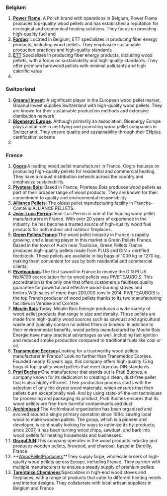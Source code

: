 ### Belgium
1. **[Power Flame](https://power-flame.eu/)**: A Polish brand with operations in Belgium, Power Flame produces top-quality wood pellets and has established a reputation for ecological and economical heating solutions. They focus on providing high-quality fuel and
2. **[Fordaq](https://www.fordaq.com/dir/wood-pellets-producers-companies-in-belgium?as=3662&cs=261)**: Located in Belgium, ETT specializes in producing fiber energy products, including wood pellets. They emphasize sustainable production practices and high-quality standards​
3. **[ETT](https://www.ett.be/en/wood-pellets)**:Specializes in producing fiber energy products, including wood pellets, with a focus on sustainability and high-quality standards. They offer premium hardwood pellets with minimal pollutants and high calorific value​
4. 

### Switzerland
1. **[Graanul Invest](https://www.indexbox.io/store/switzerland-wood-pellets-market-analysis-forecast-size-trends-and-insights/)**: A significant player in the European wood pellet market, Graanul Invest supplies Switzerland with high-quality wood pellets. They are known for their sustainable production methods and extensive distribution network​
2. **[Bioenergy Europe](https://bioenergyeurope.org/epc/)**: Although primarily an association, Bioenergy Europe plays a vital role in certifying and promoting wood pellet companies in Switzerland. They ensure quality and sustainability through their ENplus certification scheme​
3. 


### France
1. **[Cogra](https://www.cogra.fr/)**:A leading wood pellet manufacturer in France, Cogra focuses on producing high-quality pellets for residential and commercial heating. They have a robust distribution network across the country and emphasize sustainability.
2. **[Piveteau Bois](https://www.piveteaubois.com/fr/)**: Based in France, Piveteau Bois produces wood pellets as part of their broader range of wood products. They are known for their commitment to quality and environmental responsibility.
3. **[Alliance Pellets](https://www.alliancepellets.fr/)**: The oldest pellet manufacturing facility in Franche-Comté is ALLIANCE PELLETS.
4. **[Jean-Lucc Perron](https://www.jeanlucperron-energies.fr/)**:Jean-Luc Perron is one of the leading wood pellet manufacturers in France. With over 20 years of experience in the industry, he has become a trusted source of high-quality wood fuel products for both indoor and outdoor fireplaces.
5. **[Green Pellets France](https://en.greenpellets.fr/)**:The wood pellet industry in France is rapidly growing, and a leading player in this market is Green Pellets France. Based in the town of Auch near Toulouse, Green Pellets France produces high-quality pellets made from PLUS and DIN + certified feedstock. These pellets are available in big bags of 1000 kg or 1270 kg, making them convenient for use by both residential and commercial clients.
6. **[Piveteaubois](https://www.piveteaubois.com/en/)**:The first sawmill in France to receive the DIN PLUS Nb7A109 accreditation for its wood pellets was PIVETEAUBOIS. This accreditation is the only one that offers customers a faultless quality guarantee for powerful and effective wood-burning stoves and boilers.With sales of more than 200,000 tons in 2014, PIVETEAUBOIS is the top French producer of wood pellets thanks to its two manufacturing facilities in Vendée and Corrèze.
7. **[Moulin Bois](https://www.moulinboisenergie.fr/eco-engagement/qualite-du-granule-de-bois-chez-moulin-bois-energie/)**:Today, Moulin Bois Energie produces a wide variety of wood pellet products that range in size and density. These pellets are made from high-quality wood sources such as sawdust and agricultural waste and typically contain no added fillers or binders. In addition to their environmental benefits, wood pellets manufactured by Moulin Bois Energie have many practical advantages as well, including fast ignition and reduced smoke production compared to traditional fuels like coal or oil.
8. **[Transmedoc Ecorses](https://www.transmedoc-ecorces.com/)**:Looking for a trustworthy wood pellets manufacturer in France? Look no further than Transmedoc Ecorses. Founded nearly 15 years ago, this company offers high-quality 15 kg bags of top-quality wood pellets that meet rigorous DIN standards.
9. **[Prati Buches](https://www.pratibuches.fr/nos-produits/)**:One manufacturer that stands out is Prati Buches, a company known for its dedication to creating a clean, dust-free pellet that is also highly efficient. Their production process starts with the selection of only the dryest wood materials, which ensures that their pellets burn exceptionally well. And by using state-of-the-art techniques for processing and packaging its product, Prati Buches ensures that its wood pellets are free from harmful contaminants and dust.
10. **[Archimbaud](https://www.groupe-archimbaud.com/en/)**:The Archimbaud organization has been organized and evolved around a single primary operation since 1984: sawing local wood to make wooden pallets. The group, which is a pioneer and developer, is continually looking for ways to optimize its by-products; since 2007, it has been turning wood chips, sawdust, and bark into wood pellets for heating households and businesses.
11. **[Granul'AIN](https://www.europages.co.uk/companies/france/manufacturer%20producer/wood%20pellets.html)**:This company operates in the wood products industry and produces wooden pellets, firewood, and charcoal, based in Dardilly, France
12. **[WoodPelletProducers](https://woodpelletproducers.eu/)**They supply large, wholesale orders of high-quality wood pellets across Europe, including France. They partner with multiple manufacturers to ensure a steady supply of premium pellets​
13. **[Tarentaise Cheminées](https://tarentaise-cheminees.fr/en/wood-stoves/)**:Specializes in high-end wood stoves and fireplaces, with a range of products that cater to different heating needs and interior designs. They collaborate with local artisan suppliers in Belgium and France
    




